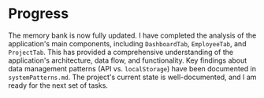 # Progress

The memory bank is now fully updated. I have completed the analysis of the application's main components, including `DashboardTab`, `EmployeeTab`, and `ProjectTab`. This has provided a comprehensive understanding of the application's architecture, data flow, and functionality. Key findings about data management patterns (API vs. `localStorage`) have been documented in `systemPatterns.md`. The project's current state is well-documented, and I am ready for the next set of tasks.
